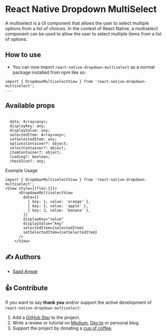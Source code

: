 # React Native Dropdown MultiSelect

A multiselect is a UI component that allows the user to select multiple options from a list of choices. In the context of React Native, a multiselect component can be used to allow the user to select multiple items from a list of options.

## How to use

- You can now import `react-native-dropdown-multiselect` as a normal package installed from npm like so:

```JSX
import { DropdownMultiselectView } from 'react-native-dropdown-multiselect';
...
```

## Available props

```

  data: Array<any>;
  displayKey: any;
  displayValue: any;
  selectedItem: Array<any>;
  setSelectedItem: any;
  optionsContainer?: object;
  selectContainer?: object;
  itemContainer?: object;
  loading?: boolean;
  checkIcon?: any;

```

Example Usage

```JSX
import { DropdownMultiselectView } from 'react-native-dropdown-multiselect';
<View style={{flex:1}}>
      <DropdownMultiselectView
        data={[
          { key: 1, value: 'orange' },
          { key: 2, value: 'apple' },
          { key: 3, value: 'banana' },
        ]}
        displayKey="value"
        displayValue="key"
        selectedItem={selectedItem}
        setSelectedItem={setSelectedItem}
      />
    </View>
```

## ✍️ Authors

- [Saad Anwar](https://github.com/5aad)

## 👍 Contribute

If you want to say **thank you** and/or support the active development of `react-native-dropdown-multiselect`:

1. Add a [GitHub Star](https://github.com/CodeClan-io/react-native-multiselect/stargazers) to the project.
2. Write a review or tutorial on [Medium](https://medium.com/), [Dev.to](https://dev.to/) or personal blog.
3. Support the project by donating a [cup of coffee](https://www.buymeacoffee.com/saadfarhan7223).
